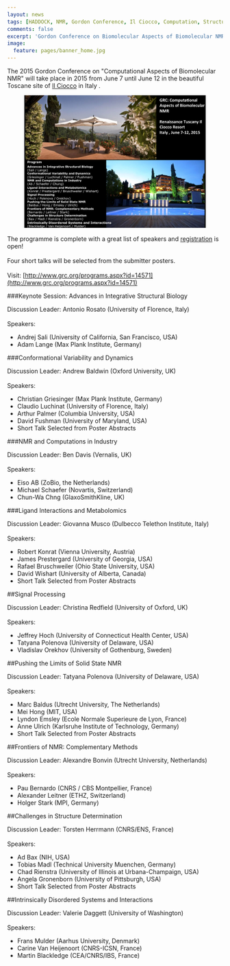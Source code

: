 ```yaml
---
layout: news
tags: [HADDOCK, NMR, Gordon Conference, Il Ciocco, Computation, Structure, Molecular Modelling, Utrecht University]
comments: false
excerpt: 'Gordon Conference on Biomolecular Aspects of Biomolecular NMR - June 2015'
image:
  feature: pages/banner_home.jpg
---
```


The 2015 Gordon Conference on "Computational Aspects of Biomolecular NMR" will take place in 2015 from June 7 until June 12 in the beautiful Toscane site of [Il Ciocco](https://www.grc.org/sites.aspx?id=10&tab=0) in Italy .

<figure>
    <img src="/images/posts/CompAspNMR.png">
</figure> 

The programme is complete with a great list of speakers and [registration](http://www.grc.org/programs.aspx?id=14571) is open! 
<BR>
<BR>
Four short talks will be selected from the submitter posters.
<BR>
<BR>
Visit: [http://www.grc.org/programs.aspx?id=14571](http://www.grc.org/programs.aspx?id=14571)


###Keynote Session: Advances in Integrative Structural Biology

Discussion Leader: Antonio Rosato (University of Florence, Italy)
<BR>
<BR>
Speakers:

  * Andrej Sali (University of California, San Francisco, USA)
  * Adam Lange (Max Plank Institute, Germany)


###Conformational Variability and Dynamics

Discussion Leader: Andrew Baldwin (Oxford University, UK)
<BR>
<BR>
Speakers:

  * Christian Griesinger (Max Plank Institute, Germany)
  * Claudio Luchinat (University of Florence, Italy)
  * Arthur Palmer (Columbia University, USA)
  * David Fushman (University of Maryland, USA)
  * Short Talk Selected from Poster Abstracts

###NMR and Computations in Industry

Discussion Leader: Ben Davis (Vernalis, UK)
<BR>
<BR>
Speakers:

  * Eiso AB (ZoBio, the Netherlands)
  * Michael Schaefer (Novartis, Switzerland)
  * Chun-Wa Chng (GlaxoSmithKline, UK)

###Ligand Interactions and Metabolomics

Discussion Leader: Giovanna Musco (Dulbecco Telethon Institute, Italy)
<BR>
<BR>
Speakers:

  * Robert Konrat (Vienna University, Austria)
  * James Prestergard (University of Georgia, USA)
  * Rafael Bruschweiler (Ohio State University, USA)
  * David Wishart (University of Alberta, Canada)
  * Short Talk Selected from Poster Abstracts

##Signal Processing

Discussion Leader: Christina Redfield (University of Oxford, UK)
<BR>
<BR>
Speakers:

  * Jeffrey Hoch (University of Connecticut Health Center, USA)
  * Tatyana Polenova (University of Delaware, USA)
  * Vladislav Orekhov (University of Gothenburg, Sweden)

##Pushing the Limits of Solid State NMR

Discussion Leader: Tatyana Polenova (University of Delaware, USA)
<BR>
<BR>
Speakers:

  * Marc Baldus (Utrecht University, The Netherlands)
  * Mei Hong (MIT, USA)
  * Lyndon Emsley (Ecole Normale Superieure de Lyon, France)
  * Anne Ulrich (Karlsruhe Institute of Technology, Germany)
  * Short Talk Selected from Poster Abstracts

##Frontiers of NMR: Complementary Methods

Discussion Leader: Alexandre Bonvin (Utrecht University, Netherlands)
<BR>
<BR>
Speakers:

  * Pau Bernardo (CNRS / CBS Montpellier, France)
  * Alexander Leitner (ETHZ, Switzerland)
  * Holger Stark (MPI, Germany)

##Challenges in Structure Determination

Discussion Leader: Torsten Herrmann (CNRS/ENS, France)
<BR>
<BR>
Speakers:

  * Ad Bax (NIH, USA)
  * Tobias Madl (Technical University Muenchen, Germany)
  * Chad Rienstra (University of Illinois at Urbana-Champaign, USA)
  * Angela Gronenborn (University of Pittsburgh, USA)
  * Short Talk Selected from Poster Abstracts

##Intrinsically Disordered Systems and Interactions

Discussion Leader: Valerie Daggett (University of Washington)
<BR>
<BR>
Speakers:

  * Frans Mulder (Aarhus University, Denmark)
  * Carine Van Heijenoort (CNRS-ICSN, France)
  * Martin Blackledge (CEA/CNRS/IBS, France)
